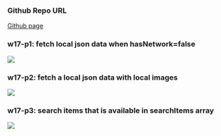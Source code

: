 ### Github Repo URL


[Github page](https://github.com/kerry172128/1102-JavaScript-210410105)



### w17-p1: fetch local json data when hasNetwork=false


![](https://i.imgur.com/VQyAAf5.jpg)


### w17-p2: fetch a local json data with local images


![](https://i.imgur.com/ORJPj7e.png)


### w17-p3: search items that is available in searchItems array


![](https://i.imgur.com/4j2elaK.jpg)


